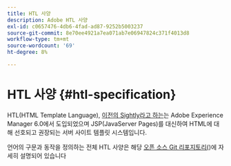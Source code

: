 ```yaml
---
title: HTL 사양
description: Adobe HTL 사양
exl-id: c0657476-4db6-4fad-ad87-9252b5003237
source-git-commit: 8e70ee4921a7ea071ab7e06947824c371f4013d8
workflow-type: tm+mt
source-wordcount: '69'
ht-degree: 8%

---
```


# HTL 사양 {#htl-specification}

HTL(HTML Template Language), [이전의 Sightly라고 하는](update.md)는 Adobe Experience Manager 6.0에서 도입되었으며 JSP(JavaServer Pages)를 대신하여 HTML에 대해 선호되고 권장되는 서버 사이트 템플릿 시스템입니다.

언어의 구문과 동작을 정의하는 전체 HTL 사양은 해당 [오픈 소스 Git 리포지토리(](https://github.com/adobe/htl-spec))에 자세히 설명되어 있습니다
